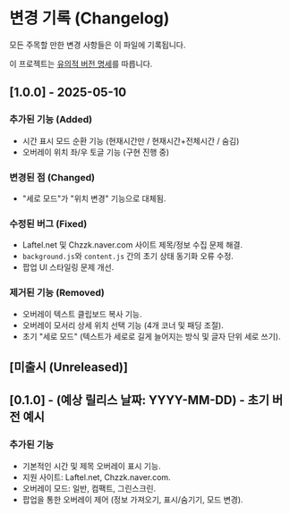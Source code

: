# 변경 기록 (Changelog)

모든 주목할 만한 변경 사항들은 이 파일에 기록됩니다.

이 프로젝트는 [유의적 버전 명세](https://semver.org/lang/ko/)를 따릅니다.

## [1.0.0] - 2025-05-10

### 추가된 기능 (Added)
- 시간 표시 모드 순환 기능 (현재시간만 / 현재시간+전체시간 / 숨김)
- 오버레이 위치 좌/우 토글 기능 (구현 진행 중)

### 변경된 점 (Changed)
- "세로 모드"가 "위치 변경" 기능으로 대체됨.

### 수정된 버그 (Fixed)
- Laftel.net 및 Chzzk.naver.com 사이트 제목/정보 수집 문제 해결.
- `background.js`와 `content.js` 간의 초기 상태 동기화 오류 수정.
- 팝업 UI 스타일링 문제 개선.

### 제거된 기능 (Removed)
- 오버레이 텍스트 클립보드 복사 기능.
- 오버레이 모서리 상세 위치 선택 기능 (4개 코너 및 패딩 조절).
- 초기 "세로 모드" (텍스트가 세로로 길게 늘어지는 방식 및 글자 단위 세로 쓰기).

## [미출시 (Unreleased)]

## [0.1.0] - (예상 릴리스 날짜: YYYY-MM-DD) - 초기 버전 예시

### 추가된 기능
- 기본적인 시간 및 제목 오버레이 표시 기능.
- 지원 사이트: Laftel.net, Chzzk.naver.com.
- 오버레이 모드: 일반, 컴팩트, 그린스크린.
- 팝업을 통한 오버레이 제어 (정보 가져오기, 표시/숨기기, 모드 변경). 